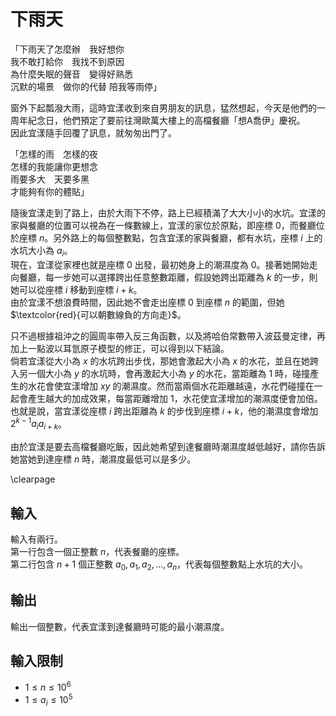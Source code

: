 # 下雨天

「下雨天了怎麼辦　我好想你\
我不敢打給你　我找不到原因\
為什麼失眠的聲音　變得好熟悉\
沉默的場景　做你的代替 陪我等雨停」

窗外下起瓢潑大雨，這時宜漾收到來自男朋友的訊息，猛然想起，今天是他們的一周年紀念日，他們預定了要前往灣歐萬大樓上的高檔餐廳「想A喬伊」慶祝。\
因此宜漾隨手回覆了訊息，就匆匆出門了。

「怎樣的雨　怎樣的夜\
怎樣的我能讓你更想念\
雨要多大　天要多黑\
才能夠有你的體貼」

隨後宜漾走到了路上，由於大雨下不停，路上已經積滿了大大小小的水坑。宜漾的家與餐廳的位置可以視為在一條數線上，宜漾的家位於原點，即座標 $0$，而餐廳位於座標 $n$。另外路上的每個整數點，包含宜漾的家與餐廳，都有水坑，座標 $i$ 上的水坑大小為 $a_i$。\
現在，宜漾從家裡也就是座標 $0$ 出發，最初她身上的潮濕度為 $0$。接著她開始走向餐廳，每一步她可以選擇跨出任意整數距離，假設她跨出距離為 $k$ 的一步，則她可以從座標 $i$ 移動到座標 $i+k$。\
由於宜漾不想浪費時間，因此她不會走出座標 $0$ 到座標 $n$ 的範圍，但她$\textcolor{red}{可以朝數線負的方向走}$。

只不過根據祖沖之的圓周率帶入反三角函數，以及將哈伯常數帶入波茲曼定律，再加上一點波以耳氫原子模型的修正，可以得到以下結論。\
倘若宜漾從大小為 $x$ 的水坑跨出步伐，那她會激起大小為 $x$ 的水花，並且在她跨入另一個大小為 $y$ 的水坑時，會再激起大小為 $y$ 的水花，當距離為 $1$ 時，碰撞產生的水花會使宜漾增加 $xy$ 的潮濕度。然而當兩個水花距離越遠，水花們碰撞在一起會產生越大的加成效果，每當距離增加 $1$，水花使宜漾增加的潮濕度便會加倍。也就是說，當宜漾從座標 $i$ 跨出距離為 $k$ 的步伐到座標 $i+k$，他的潮濕度會增加 $2^{k-1}a_ia_{i+k}$。

由於宜漾是要去高檔餐廳吃飯，因此她希望到達餐廳時潮濕度越低越好，請你告訴她當她到達座標 $n$ 時，潮濕度最低可以是多少。

\clearpage

## 輸入
輸入有兩行。\
第一行包含一個正整數 $n$，代表餐廳的座標。\
第二行包含 $n+1$ 個正整數 $a_0,a_1,a_2,...,a_n$，代表每個整數點上水坑的大小。

## 輸出
輸出一個整數，代表宜漾到達餐廳時可能的最小潮濕度。

## 輸入限制
 - $1\le n\le 10^6$
 - $1\le a_i\le 10^5$

<!-- ## 子任務
\subtasks

\clearpage

## 範例輸入
\testfile{0-01.in}

## 範例輸出
\testfile{0-01.out} -->

